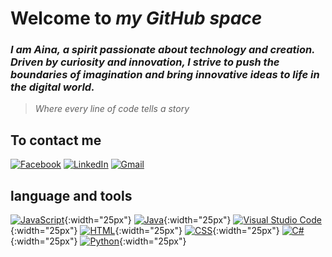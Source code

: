 # Welcome to _my GitHub space_  
### _I am Aina, a spirit passionate about technology and creation. Driven by curiosity and innovation, I strive to push the boundaries of imagination and bring innovative ideas to life in the digital world._
> _Where every line of code tells a story_
## To contact me
[![Facebook](https://img.icons8.com/color/48/000000/facebook.png)](https://www.facebook.com/profile.php?id=100009358777649)
[![LinkedIn](https://img.icons8.com/color/48/000000/linkedin.png)](https://www.linkedin.com/in/ny-aina-andriaharisoa-219b96292)
[![Gmail](https://img.icons8.com/color/48/000000/gmail.png)](mailto:anunnakiaina@gmail.com)  
## language and tools  
[![JavaScript](https://img.icons8.com/color/48/000000/javascript.png)](https://developer.mozilla.org/en-US/docs/Web/JavaScript){:width="25px"}
[![Java](https://img.icons8.com/color/48/000000/java-coffee-cup-logo.png)](https://www.java.com/){:width="25px"}
[![Visual Studio Code](https://img.icons8.com/color/48/000000/visual-studio-code-2019.png)](https://code.visualstudio.com/){:width="25px"}
[![HTML](https://img.icons8.com/color/48/000000/html-5.png)](https://developer.mozilla.org/en-US/docs/Web/HTML){:width="25px"}
[![CSS](https://img.icons8.com/color/48/000000/css3.png)](https://developer.mozilla.org/en-US/docs/Web/CSS){:width="25px"}
[![C#](https://img.icons8.com/color/48/000000/c-sharp-logo.png)](https://docs.microsoft.com/en-us/dotnet/csharp/){:width="25px"}
[![Python](https://img.icons8.com/color/48/000000/python.png)](https://www.python.org/){:width="25px"}
